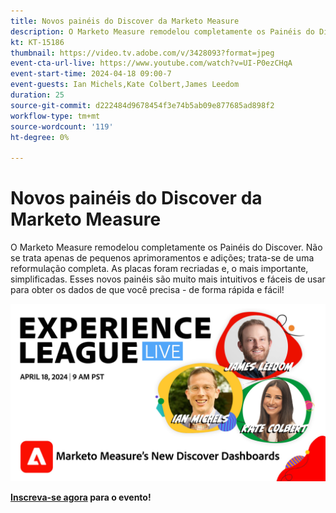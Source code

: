 ```yaml
---
title: Novos painéis do Discover da Marketo Measure
description: O Marketo Measure remodelou completamente os Painéis do Discover. Não se trata apenas de pequenos aprimoramentos e adições; trata-se de uma reformulação completa. As placas foram recriadas e, o mais importante, simplificadas. Esses novos painéis são muito mais intuitivos e fáceis de usar para obter os dados de que você precisa - de forma rápida e fácil!
kt: KT-15186
thumbnail: https://video.tv.adobe.com/v/3428093?format=jpeg
event-cta-url-live: https://www.youtube.com/watch?v=UI-P0ezCHqA
event-start-time: 2024-04-18 09:00-7
event-guests: Ian Michels,Kate Colbert,James Leedom
duration: 25
source-git-commit: d222484d9678454f3e74b5ab09e877685ad898f2
workflow-type: tm+mt
source-wordcount: '119'
ht-degree: 0%

---
```


# Novos painéis do Discover da Marketo Measure

O Marketo Measure remodelou completamente os Painéis do Discover. Não se trata apenas de pequenos aprimoramentos e adições; trata-se de uma reformulação completa. As placas foram recriadas e, o mais importante, simplificadas. Esses novos painéis são muito mais intuitivos e fáceis de usar para obter os dados de que você precisa - de forma rápida e fácil!

[![ExL LIVE 17 de janeiro de 2024](assets/WebBanner-April18-2024.jpg)](https://engage.adobe.com/ExpLeagueLive-240418.html)

**[Inscreva-se agora](https://engage.adobe.com/ExpLeagueLive-240418.html) para o evento!**

